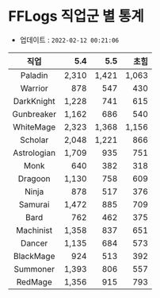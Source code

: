 # FFLogs 직업군 별 통계

- 업데이트 : `2022-02-12 00:21:06`

|직업|5.4|5.5|초힘|
|:-:|-:|-:|-:|
|Paladin|2,310|1,421|1,063|
|Warrior|878|547|430|
|DarkKnight|1,228|741|615|
|Gunbreaker|1,162|686|540|
|WhiteMage|2,323|1,368|1,156|
|Scholar|2,048|1,221|866|
|Astrologian|1,709|935|751|
|Monk|640|382|318|
|Dragoon|1,130|758|609|
|Ninja|878|517|376|
|Samurai|1,472|885|709|
|Bard|762|462|375|
|Machinist|1,358|837|651|
|Dancer|1,135|684|573|
|BlackMage|924|513|392|
|Summoner|1,393|806|557|
|RedMage|1,356|915|793|
